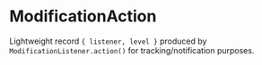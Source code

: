 # ModificationAction

Lightweight record `{ listener, level }` produced by `ModificationListener.action()` for tracking/notification purposes.
